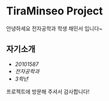 # TiraMinseo Project

안녕하세요 전자공학과 학생 채민서 입니다~

## **자기소개**
- _20101587_
- _전자공학과_
- _3학년_

프로젝트에 방문해 주셔서 감사합니다!
